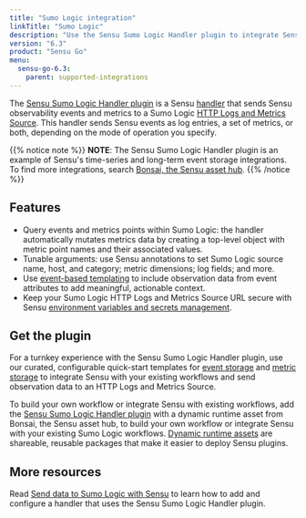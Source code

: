 ```yaml
---
title: "Sumo Logic integration"
linkTitle: "Sumo Logic"
description: "Use the Sensu Sumo Logic Handler plugin to integrate Sensu with your Sumo Logic HTTP Logs and Metrics Source. Read about the features of Sensu's Sumo Logic integration and learn how to get the plugin."
version: "6.3"
product: "Sensu Go"
menu: 
  sensu-go-6.3:
    parent: supported-integrations
---
```


The [Sensu Sumo Logic Handler plugin][4] is a Sensu [handler][1] that sends Sensu observability events and metrics to a Sumo Logic [HTTP Logs and Metrics Source][9].
This handler sends Sensu events as log entries, a set of metrics, or both, depending on the mode of operation you specify.

{{% notice note %}}
**NOTE**: The Sensu Sumo Logic Handler plugin is an example of Sensu's time-series and long-term event storage integrations.
To find more integrations, search [Bonsai, the Sensu asset hub](https://bonsai.sensu.io/).
{{% /notice %}}

## Features

- Query events and metrics points within Sumo Logic: the handler automatically mutates metrics data by creating a top-level object with metric point names and their associated values.
- Tunable arguments: use Sensu annotations to set Sumo Logic source name, host, and category; metric dimensions; log fields; and more.
- Use [event-based templating][2] to include observation data from event attributes to add meaningful, actionable context.
- Keep your Sumo Logic HTTP Logs and Metrics Source URL secure with Sensu [environment variables and secrets management][7].

## Get the plugin

For a turnkey experience with the Sensu Sumo Logic Handler plugin, use our curated, configurable quick-start templates for [event storage][6] and [metric storage][8] to integrate Sensu with your existing workflows and send observation data to an HTTP Logs and Metrics Source.

To build your own workflow or integrate Sensu with existing workflows, add the [Sensu Sumo Logic Handler plugin][4] with a dynamic runtime asset from Bonsai, the Sensu asset hub, to build your own workflow or integrate Sensu with your existing Sumo Logic workflows.
[Dynamic runtime assets][5] are shareable, reusable packages that make it easier to deploy Sensu plugins.

## More resources

Read [Send data to Sumo Logic with Sensu][3] to learn how to add and configure a handler that uses the Sensu Sumo Logic Handler plugin.


[1]: ../../../observability-pipeline/observe-process/handlers/
[2]: ../../../observability-pipeline/observe-process/handler-templates/
[3]: ../../../observability-pipeline/observe-process/send-data-sumo-logic/
[4]: https://bonsai.sensu.io/assets/sensu/sensu-sumologic-handler
[5]: ../../assets/
[6]: https://github.com/sensu/catalog/blob/main/pipelines/event-storage/sumologic.yaml
[7]: ../../../operations/manage-secrets/
[8]: https://github.com/sensu/catalog/blob/main/pipelines/metric-storage/sumologic.yaml
[9]: https://help.sumologic.com/03Send-Data/Sources/02Sources-for-Hosted-Collectors/HTTP-Source
